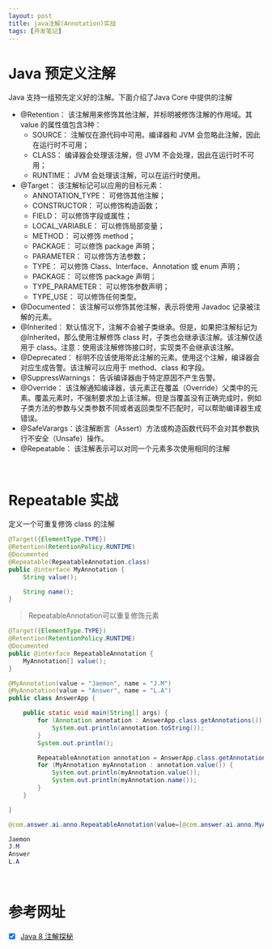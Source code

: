 ```yaml
---
layout: post
title: java注解(Annotation)实战
tags: [开发笔记]
---
```


# Java 预定义注解

 Java 支持一组预先定义好的注解。下面介绍了Java Core 中提供的注解 

- @Retention： 该注解用来修饰其他注解，并标明被修饰注解的作用域。其 value 的属性值包含3种：
  - SOURCE： 注解仅在源代码中可用。编译器和 JVM 会忽略此注解，因此在运行时不可用；
  - CLASS： 编译器会处理该注解，但 JVM 不会处理，因此在运行时不可用；
  - RUNTIME： JVM 会处理该注解，可以在运行时使用。
- @Target： 该注解标记可以应用的目标元素：
  - ANNOTATION_TYPE： 可修饰其他注解；
  - CONSTRUCTOR： 可以修饰构造函数；
  - FIELD： 可以修饰字段或属性；
  - LOCAL_VARIABLE： 可以修饰局部变量；
  - METHOD： 可以修饰 method；
  - PACKAGE： 可以修饰 package 声明；
  - PARAMETER： 可以修饰方法参数；
  - TYPE： 可以修饰 Class、Interface、Annotation 或 enum 声明；
  - PACKAGE： 可以修饰 package 声明；
  - TYPE_PARAMETER： 可以修饰参数声明；
  - TYPE_USE： 可以修饰任何类型。
- @Documented： 该注解可以修饰其他注解，表示将使用 Javadoc 记录被注解的元素。
- @Inherited： 默认情况下，注解不会被子类继承。但是，如果把注解标记为 @Inherited，那么使用注解修饰 class 时，子类也会继承该注解。该注解仅适用于 class。注意：使用该注解修饰接口时，实现类不会继承该注解。
- @Deprecated： 标明不应该使用带此注解的元素。使用这个注解，编译器会对应生成告警。该注解可以应用于 method、class 和字段。
- @SuppressWarnings： 告诉编译器由于特定原因不产生告警。
- @Override： 该注解通知编译器，该元素正在覆盖（Override）父类中的元素。覆盖元素时，不强制要求加上该注解。但是当覆盖没有正确完成时，例如子类方法的参数与父类参数不同或者返回类型不匹配时，可以帮助编译器生成错误。
- @SafeVarargs：该注解断言（Assert）方法或构造函数代码不会对其参数执行不安全（Unsafe）操作。
-  @Repeatable： 该注解表示可以对同一个元素多次使用相同的注解 

&nbsp;



# Repeatable 实战
定义一个可重复修饰 class 的注解

```java
@Target({ElementType.TYPE})
@Retention(RetentionPolicy.RUNTIME)
@Documented
@Repeatable(RepeatableAnnotation.class)
public @interface MyAnnotation {
    String value();

    String name();
}
```

>  RepeatableAnnotation可以重复修饰元素 



```java
@Target({ElementType.TYPE})
@Retention(RetentionPolicy.RUNTIME)
@Documented
public @interface RepeatableAnnotation {
    MyAnnotation[] value();
}
```



```java
@MyAnnotation(value = "Jaemon", name = "J.M")
@MyAnnotation(value = "Answer", name = "L.A")
public class AnswerApp {

    public static void main(String[] args) {
        for (Annotation annotation : AnswerApp.class.getAnnotations()) {
            System.out.println(annotation.toString());
        }
        System.out.println();

        RepeatableAnnotation annotation = AnswerApp.class.getAnnotation(RepeatableAnnotation.class);
        for (MyAnnotation myAnnotation : annotation.value()) {
            System.out.println(myAnnotation.value());
            System.out.println(myAnnotation.name());
        }
    }

}
```



```java
@com.answer.ai.anno.RepeatableAnnotation(value=[@com.answer.ai.anno.MyAnnotation(value=Jaemon, name=J.M), @com.answer.ai.anno.MyAnnotation(value=Answer, name=L.A)])

Jaemon
J.M
Answer
L.A
```

&nbsp;



# 参考网址

- [x] [Java 8 注解探秘](https://mp.weixin.qq.com/s?__biz=MjM5NzMyMjAwMA==&mid=2651485369&idx=1&sn=d8ec5bf115b25874704335e09496c2cf&chksm=bd2518c68a5291d0f40a955478410432f99abc2386152b8abb230b4adc100b3f26f8719ef89b&scene=0&xtrack=1&key=62dc85f35374a3100299f0b2636f96e097c8335673b592aa0fa21999a1c3a838dcff063dea377b3ec3fd3b2c65445f7696964467b2eeadc410d6bb9c8561bc8394bfd6e8894d3b72649309384c2ecea0&ascene=1&uin=MTQ2NzE4ODQ2NA%3D%3D&devicetype=Windows+10&version=62060833&lang=zh_CN&pass_ticket=Ggba1Wee%2BgCpTUxAetZPOen0UEMIW29c3WapA0htyZObG9cBGRNvmcuy0Tsy5PgQ)